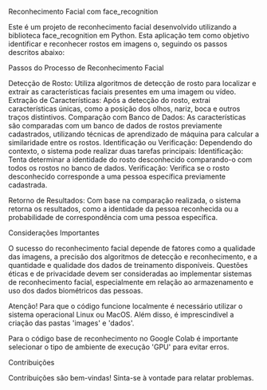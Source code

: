 Reconhecimento Facial com face_recognition

Este é um projeto de reconhecimento facial desenvolvido utilizando a biblioteca face_recognition em Python. Esta aplicação tem como objetivo identificar e reconhecer rostos em imagens o, seguindo os passos descritos abaixo:

Passos do Processo de Reconhecimento Facial

Detecção de Rosto: Utiliza algoritmos de detecção de rosto para localizar e extrair as características faciais presentes em uma imagem ou vídeo.
Extração de Características: Após a detecção do rosto, extrai características únicas, como a posição dos olhos, nariz, boca e outros traços distintivos.
Comparação com Banco de Dados: As características são comparadas com um banco de dados de rostos previamente cadastrados, utilizando técnicas de aprendizado de máquina para calcular a similaridade entre os rostos.
Identificação ou Verificação: Dependendo do contexto, o sistema pode realizar duas tarefas principais:
    Identificação: Tenta determinar a identidade do rosto desconhecido comparando-o com todos os rostos no banco de dados.
    Verificação: Verifica se o rosto desconhecido corresponde a uma pessoa específica previamente cadastrada.

Retorno de Resultados: Com base na comparação realizada, o sistema retorna os resultados, como a identidade da pessoa reconhecida ou a probabilidade de correspondência com uma pessoa específica.

Considerações Importantes

O sucesso do reconhecimento facial depende de fatores como a qualidade das imagens, a precisão dos algoritmos de detecção e reconhecimento, e a quantidade e qualidade dos dados de treinamento disponíveis.
Questões éticas e de privacidade devem ser consideradas ao implementar sistemas de reconhecimento facial, especialmente em relação ao armazenamento e uso dos dados biométricos das pessoas.

Atenção! Para que o código funcione localmente é necessário utilizar o sistema operacional Linux ou MacOS. Além disso, é imprescindivel a criação das pastas 'images' e 'dados'. 
    
Para o código base de reconhecimento no Google Colab é importante selecionar o tipo de ambiente de execução 'GPU' para evitar erros. 

Contribuições

Contribuições são bem-vindas! Sinta-se à vontade para relatar problemas. 
